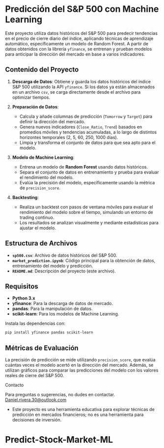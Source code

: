 # Predicción del S&P 500 con Machine Learning

Este proyecto utiliza datos históricos del S&P 500 para predecir tendencias en el precio de cierre diario del índice, aplicando técnicas de aprendizaje automático, específicamente un modelo de Random Forest. A partir de datos obtenidos con la librería `yfinance`, se entrenan y prueban modelos para anticipar la dirección del mercado en base a varios indicadores.

## Contenido del Proyecto

1. **Descarga de Datos**: Obtiene y guarda los datos históricos del índice S&P 500 utilizando la API `yfinance`. Si los datos ya están almacenados en un archivo `csv`, se carga directamente desde el archivo para optimizar tiempos.

2. **Preparación de Datos**:
   - Calcula y añade columnas de predicción (`Tomorrow` y `Target`) para definir la dirección del mercado.
   - Genera nuevos indicadores (`Close_Ratio`, `Trend`) basados en promedios móviles y tendencias acumuladas, a lo largo de distintos horizontes temporales (2, 5, 60, 250, 1000 días).
   - Limpia y transforma el conjunto de datos para que sea apto para el modelo.

3. **Modelo de Machine Learning**:
   - Entrena un modelo de **Random Forest** usando datos históricos.
   - Separa el conjunto de datos en entrenamiento y prueba para evaluar el rendimiento del modelo.
   - Evalúa la precisión del modelo, específicamente usando la métrica de `precision_score`.

4. **Backtesting**: 
   - Realiza un backtest con pasos de ventana móviles para evaluar el rendimiento del modelo sobre el tiempo, simulando un entorno de trading continuo.
   - Los resultados se analizan visualmente y mediante estadísticas para ajustar el modelo.

## Estructura de Archivos

- **`sp500.csv`**: Archivo de datos históricos del S&P 500.
- **`market_prediction.ipynb`**: Código principal para la obtención de datos, entrenamiento del modelo y predicción.
- **`README.md`**: Descripción del proyecto (este archivo).

## Requisitos

- **Python 3.x**
- **yfinance**: Para la descarga de datos de mercado.
- **pandas**: Para la manipulación de datos.
- **scikit-learn**: Para los modelos de Machine Learning.

Instala las dependencias con:
```bash
pip install yfinance pandas scikit-learn
```

## Métricas de Evaluación

La precisión de predicción se mide utilizando `precision_score`, que evalúa cuántas veces el modelo acertó en la dirección del mercado. Además, se utilizan gráficos para comparar las predicciones del modelo con los valores reales de cierre del S&P 500.

Contacto

Para preguntas o sugerencias, no dudes en contactar. <Daniel.rivera.30@outlook.com>

- Este proyecto es una herramienta educativa para explorar técnicas de predicción en mercados financieros; no es una herramienta para decisiones de inversión.


# Predict-Stock-Market-ML
